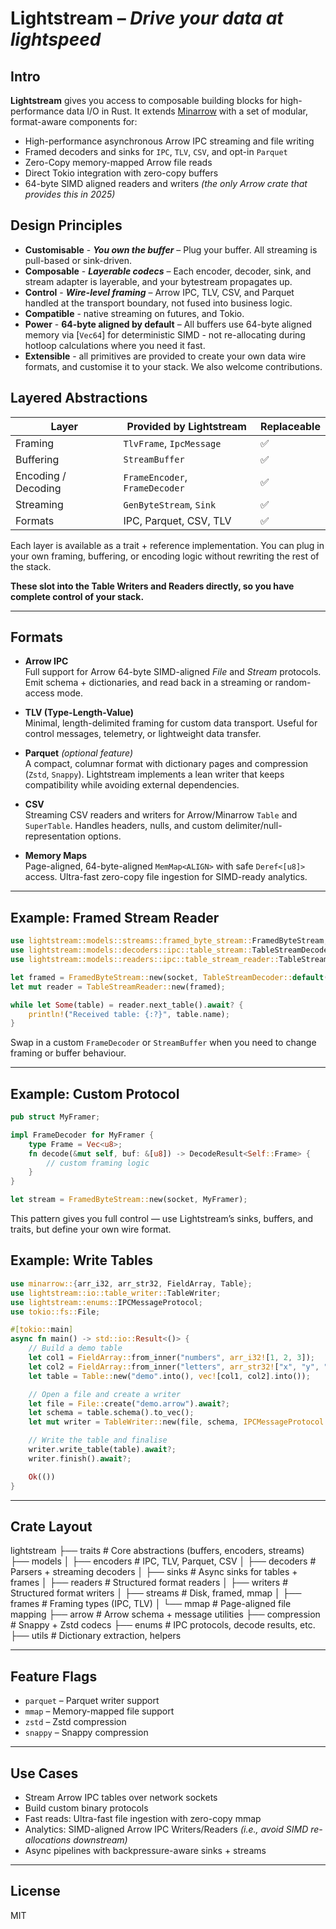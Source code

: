 # Lightstream – *Drive your data at lightspeed*

## Intro

**Lightstream** gives you access to composable building blocks for high-performance data I/O in Rust.
It extends [Minarrow](https://crates.io/crates/minarrow) with a set of modular, format-aware components for:
- High-performance asynchronous Arrow IPC streaming and file writing
- Framed decoders and sinks for `IPC`, `TLV`, `CSV`, and opt-in `Parquet`
- Zero-Copy memory-mapped Arrow file reads
- Direct Tokio integration with zero-copy buffers
- 64-byte SIMD aligned readers and writers *(the only Arrow crate that provides this in 2025)*

## Design Principles
- **Customisable** - ***You own the buffer*** – Plug your buffer. All streaming is pull-based or sink-driven.
- **Composable** - ***Layerable codecs*** – Each encoder, decoder, sink, and stream adapter is layerable, and your bytestream propagates up.
- **Control** - ***Wire-level framing*** – Arrow IPC, TLV, CSV, and Parquet handled at the transport boundary, not fused into business logic.
- **Compatible** - native streaming on futures, and Tokio.
- **Power** - **64-byte aligned by default** – All buffers use 64-byte aligned memory via [`Vec64`] for deterministic SIMD - not re-allocating
during hotloop calculations where you need it fast.
- **Extensible** - all primitives are provided to create your own data wire formats, and customise it to your stack. We also welcome contributions.

## Layered Abstractions

| Layer                    | Provided by Lightstream        | Replaceable |
|--------------------------|-------------------------------|-------------|
| Framing                  | `TlvFrame`, `IpcMessage`       | ✅ |
| Buffering                | `StreamBuffer`                 | ✅ |
| Encoding / Decoding      | `FrameEncoder`, `FrameDecoder` | ✅ |
| Streaming                | `GenByteStream`, `Sink`        | ✅ |
| Formats                  | IPC, Parquet, CSV, TLV         | ✅ |

Each layer is available as a trait + reference implementation. You can plug in your own framing, buffering, or encoding logic without rewriting the rest of the stack. 

**These slot into the Table Writers and Readers directly, so you have complete control of your stack.**

---

## Formats

- **Arrow IPC**  
  Full support for Arrow 64-byte SIMD-aligned *File* and *Stream* protocols. 
  Emit schema + dictionaries, and read back in a streaming or random-access mode.

- **TLV (Type-Length-Value)**  
  Minimal, length-delimited framing for custom data transport. Useful for control messages, telemetry, or lightweight data transfer.

- **Parquet** *(optional feature)*  
  A compact, columnar format with dictionary pages and compression (`Zstd`, `Snappy`). Lightstream implements a lean writer that keeps compatibility while avoiding external dependencies.  

- **CSV**  
  Streaming CSV readers and writers for Arrow/Minarrow `Table` and `SuperTable`. Handles headers, nulls, and custom delimiter/null-representation options.  

- **Memory Maps**  
  Page-aligned, 64-byte-aligned `MemMap<ALIGN>` with safe `Deref<[u8]>` access. Ultra-fast zero-copy file ingestion for SIMD-ready analytics.  

---

## Example: Framed Stream Reader

```rust
use lightstream::models::streams::framed_byte_stream::FramedByteStream;
use lightstream::models::decoders::ipc::table_stream::TableStreamDecoder;
use lightstream::models::readers::ipc::table_stream_reader::TableStreamReader;

let framed = FramedByteStream::new(socket, TableStreamDecoder::default());
let mut reader = TableStreamReader::new(framed);

while let Some(table) = reader.next_table().await? {
    println!("Received table: {:?}", table.name);
}
```

Swap in a custom `FrameDecoder` or `StreamBuffer` when you need to change framing or buffer behaviour.

---

## Example: Custom Protocol

```rust
pub struct MyFramer;

impl FrameDecoder for MyFramer {
    type Frame = Vec<u8>;
    fn decode(&mut self, buf: &[u8]) -> DecodeResult<Self::Frame> {
        // custom framing logic
    }
}

let stream = FramedByteStream::new(socket, MyFramer);
```

This pattern gives you full control — use Lightstream’s sinks, buffers, and traits, but define your own wire format.

## Example: Write Tables

```rust
use minarrow::{arr_i32, arr_str32, FieldArray, Table};
use lightstream::io::table_writer::TableWriter;
use lightstream::enums::IPCMessageProtocol;
use tokio::fs::File;

#[tokio::main]
async fn main() -> std::io::Result<()> {
    // Build a demo table
    let col1 = FieldArray::from_inner("numbers", arr_i32![1, 2, 3]);
    let col2 = FieldArray::from_inner("letters", arr_str32!["x", "y", "z"]);
    let table = Table::new("demo".into(), vec![col1, col2].into());

    // Open a file and create a writer
    let file = File::create("demo.arrow").await?;
    let schema = table.schema().to_vec();
    let mut writer = TableWriter::new(file, schema, IPCMessageProtocol::File)?;

    // Write the table and finalise
    writer.write_table(table).await?;
    writer.finish().await?;

    Ok(())
}
```

---

## Crate Layout

lightstream
├── traits # Core abstractions (buffers, encoders, streams)
├── models
│ ├── encoders # IPC, TLV, Parquet, CSV
│ ├── decoders # Parsers + streaming decoders
│ ├── sinks # Async sinks for tables + frames
│ ├── readers # Structured format readers
│ ├── writers # Structured format writers
│ ├── streams # Disk, framed, mmap
│ ├── frames # Framing types (IPC, TLV)
│ └── mmap # Page-aligned file mapping
├── arrow # Arrow schema + message utilities
├── compression # Snappy + Zstd codecs
├── enums # IPC protocols, decode results, etc.
├── utils # Dictionary extraction, helpers

---

## Feature Flags

- `parquet` – Parquet writer support  
- `mmap` – Memory-mapped file support  
- `zstd` – Zstd compression  
- `snappy` – Snappy compression  

---

## Use Cases

- Stream Arrow IPC tables over network sockets  
- Build custom binary protocols
- Fast reads: Ultra-fast file ingestion with zero-copy mmap
- Analytics: SIMD-aligned Arrow IPC Writers/Readers *(i.e., avoid SIMD re-allocations downstream)*
- Async pipelines with backpressure-aware sinks + streams  

---

## License

MIT  